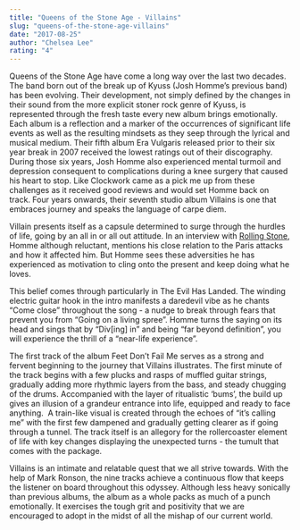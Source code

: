 ```yaml
---
title: "Queens of the Stone Age - Villains"
slug: "queens-of-the-stone-age-villains"
date: "2017-08-25"
author: "Chelsea Lee"
rating: "4"
---
```


Queens of the Stone Age have come a long way over the last two decades. The band born out of the break up of Kyuss (Josh Homme’s previous band) has been evolving. Their development, not simply defined by the changes in their sound from the more explicit stoner rock genre of Kyuss, is represented through the fresh taste every new album brings emotionally. Each album is a reflection and a marker of the occurrences of significant life events as well as the resulting mindsets as they seep through the lyrical and musical medium. Their fifth album Era Vulgaris released prior to their six year break in 2007 received the lowest ratings out of their discography. During those six years, Josh Homme also experienced mental turmoil and depression consequent to complications during a knee surgery that caused his heart to stop. Like Clockwork came as a pick me up from these challenges as it received good reviews and would set Homme back on track. Four years onwards, their seventh studio album Villains is one that embraces journey and speaks the language of carpe diem.

Villain presents itself as a capsule determined to surge through the hurdles of life, going by an all in or all out attitude. In an interview with [Rolling Stone](http://www.rollingstone.com/music/features/josh-homme-on-queens-of-the-stone-ages-new-villains-lp-w490156), Homme although reluctant, mentions his close relation to the Paris attacks and how it affected him. But Homme sees these adversities he has experienced as motivation to cling onto the present and keep doing what he loves.

This belief comes through particularly in The Evil Has Landed. The winding electric guitar hook in the intro manifests a daredevil vibe as he chants “Come close” throughout the song - a nudge to break through fears that prevent you from “Going on a living spree”. Homme turns the saying on its head and sings that by “Div\[ing\] in” and being “far beyond definition”, you will experience the thrill of a “near-life experience”.

The first track of the album Feet Don’t Fail Me serves as a strong and fervent beginning to the journey that Villains illustrates. The first minute of the track begins with a few plucks and rasps of muffled guitar strings, gradually adding more rhythmic layers from the bass, and steady chugging of the drums. Accompanied with the layer of ritualistic ‘bums’, the build up gives an illusion of a grandeur entrance into life, equipped and ready to face anything.  A train-like visual is created through the echoes of “it’s calling me” with the first few dampened and gradually getting clearer as if going through a tunnel. The track itself is an allegory for the rollercoaster element of life with key changes displaying the unexpected turns - the tumult that comes with the package.

Villains is an intimate and relatable quest that we all strive towards. With the help of Mark Ronson, the nine tracks achieve a continuous flow that keeps the listener on board throughout this odyssey. Although less heavy sonically than previous albums, the album as a whole packs as much of a punch emotionally. It exercises the tough grit and positivity that we are encouraged to adopt in the midst of all the mishap of our current world.
